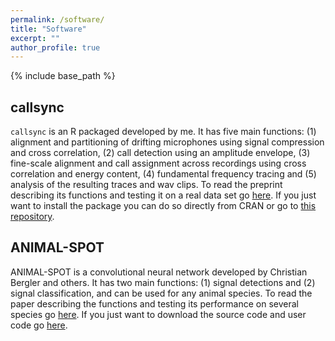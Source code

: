 ```yaml
---
permalink: /software/
title: "Software"
excerpt: ""
author_profile: true
---
```


{% include base_path %}

## callsync

`callsync` is an R packaged developed by me. It has five main functions: (1) alignment and partitioning of drifting microphones using signal compression and cross correlation, (2) call detection using an amplitude envelope, (3) fine-scale alignment and call assignment across recordings using cross correlation and energy content, (4) fundamental frequency tracing and (5) analysis of the resulting traces and wav clips. To read the preprint describing its functions and testing it on a real data set go [here](https://www.biorxiv.org/content/10.1101/2023.02.07.527470v1). If you just want to install the package you can do so directly from CRAN or go to [this repository](https://github.com/simeonqs/callsync).

## ANIMAL-SPOT

ANIMAL-SPOT is a convolutional neural network developed by Christian Bergler and others. It has two main functions: (1) signal detections and (2) signal classification, and can be used for any animal species. To read the paper describing the functions and testing its performance on several species go [here](https://www.nature.com/articles/s41598-022-26429-y). If you just want to download the source code and user code go [here](https://github.com/ChristianBergler/ANIMAL-SPOT).

